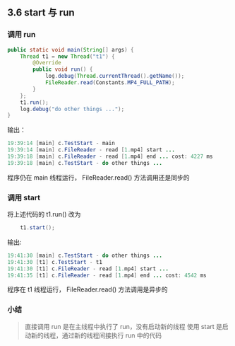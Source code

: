 ## 3.6 start 与 run

### 调用 run

```java
public static void main(String[] args) {
 	Thread t1 = new Thread("t1") {
 		@Override
 		public void run() {
 			log.debug(Thread.currentThread().getName());
 			FileReader.read(Constants.MP4_FULL_PATH);
 		}
 	};
 	t1.run();
 	log.debug("do other things ...");
}
```
输出：
```java
19:39:14 [main] c.TestStart - main
19:39:14 [main] c.FileReader - read [1.mp4] start ...
19:39:18 [main] c.FileReader - read [1.mp4] end ... cost: 4227 ms
19:39:18 [main] c.TestStart - do other things ...
```
程序仍在 main 线程运行， FileReader.read() 方法调用还是同步的

### 调用 start
将上述代码的 t1.run() 改为
```java
	t1.start();
```
输出:
```java
19:41:30 [main] c.TestStart - do other things ...
19:41:30 [t1] c.TestStart - t1
19:41:30 [t1] c.FileReader - read [1.mp4] start ...
19:41:35 [t1] c.FileReader - read [1.mp4] end ... cost: 4542 ms
```
程序在 t1 线程运行， FileReader.read() 方法调用是异步的

### 小结
>直接调用 run 是在主线程中执行了 run，没有启动新的线程
>使用 start 是启动新的线程，通过新的线程间接执行 run 中的代码
